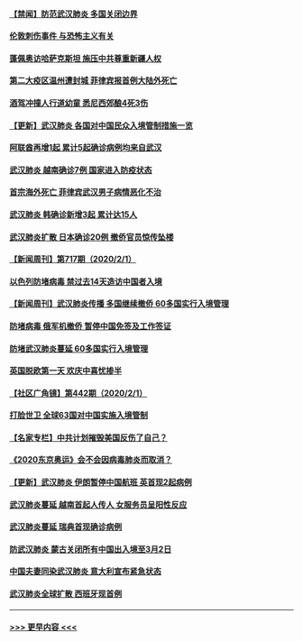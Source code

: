 #### [【禁闻】防范武汉肺炎  多国关闭边界](../pages/prog202/a102767542.md?t=02031022) 
#### [伦敦刺伤事件 与恐怖主义有关](../pages/prog202/a102767509.md?t=02031022) 
#### [蓬佩奥访哈萨克斯坦 施压中共尊重新疆人权](../pages/prog202/a102767395.md?t=02031022) 
#### [第二大疫区温州遭封城 菲律宾报首例大陆外死亡](../pages/prog202/a102767388.md?t=02031022) 
#### [酒驾冲撞人行道幼童 悉尼西郊酿4死3伤](../pages/prog202/a102767238.md?t=02031022) 
#### [【更新】武汉肺炎 各国对中国民众入境管制措施一览](../pages/prog202/a102767170.md?t=02031022) 
#### [阿联酋再增1起 累计5起确诊病例均来自武汉](../pages/prog202/a102767207.md?t=02031022) 
#### [武汉肺炎 越南确诊7例 国家进入防疫状态](../pages/prog202/a102767186.md?t=02031022) 
#### [首宗海外死亡 菲律宾武汉男子病情恶化不治](../pages/prog202/a102767150.md?t=02031022) 
#### [武汉肺炎 韩确诊新增3起 累计达15人](../pages/prog202/a102767132.md?t=02031022) 
#### [武汉肺炎扩散 日本确诊20例 撤侨官员惊传坠楼](../pages/prog202/a102767109.md?t=02031022) 
#### [【新闻周刊】第717期（2020/2/1）](../pages/prog202/a102767114.md?t=02031022) 
#### [以色列防堵病毒 禁过去14天造访中国者入境](../pages/prog202/a102767091.md?t=02031022) 
#### [【新闻周刊】武汉肺炎传播 多国继续撤侨 60多国实行入境管理](../pages/prog202/a102767044.md?t=02031022) 
#### [防堵病毒 俄军机撤侨 暂停中国免签及工作签证](../pages/prog202/a102767084.md?t=02031022) 
#### [防堵武汉肺炎蔓延 60多国实行入境管理](../pages/prog202/a102766756.md?t=02031022) 
#### [英国脱欧第一天 欢庆中喜忧掺半](../pages/prog202/a102766971.md?t=02031022) 
#### [【社区广角镜】第442期（2020/2/1）](../pages/prog202/a102766826.md?t=02031022) 
#### [打脸世卫 全球63国对中国实施入境管制](../pages/prog202/a102766497.md?t=02031022) 
#### [【名家专栏】中共计划摧毁美国反伤了自己？](../pages/prog202/a102766174.md?t=02031022) 
#### [《2020东京奥运》会不会因病毒肺炎而取消？](../pages/prog202/a102766393.md?t=02031022) 
#### [【更新】武汉肺炎 伊朗暂停中国航班 英首现2起病例](../pages/prog202/a102758911.md?t=02031022) 
#### [武汉肺炎蔓延  越南首起人传人 女服务员呈阳性反应](../pages/prog202/a102766314.md?t=02031022) 
#### [武汉肺炎蔓延 瑞典首现确诊病例](../pages/prog202/a102766272.md?t=02031022) 
#### [防武汉肺炎 蒙古关闭所有中国出入境至3月2日](../pages/prog202/a102766187.md?t=02031022) 
#### [中国夫妻同染武汉肺炎 意大利宣布紧急状态](../pages/prog202/a102766160.md?t=02031022) 
#### [武汉肺炎全球扩散 西班牙现首例](../pages/prog202/a102766142.md?t=02031022) 

----
#### [ >>> 更早内容 <<< ](../indexes/prog202-earlier.md)
